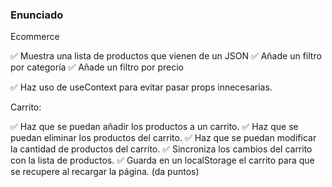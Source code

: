 ### Enunciado
 Ecommerce

 ✅ Muestra una lista de productos que vienen de un JSON
 ✅ Añade un filtro por categoría
 ✅ Añade un filtro por precio

✅ Haz uso de useContext para evitar pasar props innecesarias.

Carrito:

 ✅ Haz que se puedan añadir los productos a un carrito.
 ✅ Haz que se puedan eliminar los productos del carrito.
 ✅ Haz que se puedan modificar la cantidad de productos del carrito.
 ✅ Sincroniza los cambios del carrito con la lista de productos.
 ✅ Guarda en un localStorage el carrito para que se recupere al recargar la página. (da puntos)
